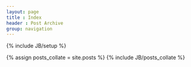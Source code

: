 ```yaml
---
layout: page
title : Index
header : Post Archive
group: navigation
---
```

{% include JB/setup %}

{% assign posts_collate = site.posts %}
{% include JB/posts_collate %}

